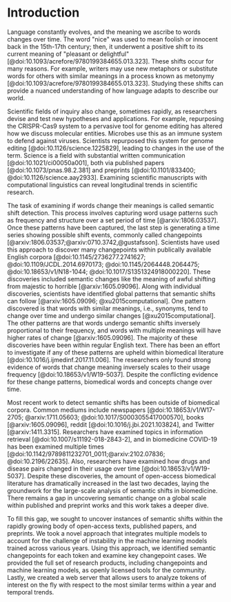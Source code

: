 # Introduction

Language constantly evolves, and the meaning we ascribe to words changes over time.
The word "nice" was used to mean foolish or innocent back in the 15th-17th century; then, it underwent a positive shift to its current meaning of "pleasant or delightful"[@doi:10.1093/acrefore/9780199384655.013.323].
These shifts occur for many reasons.
For example, writers may use new metaphors or substitute words for others with similar meanings in a process known as metonymy [@doi:10.1093/acrefore/9780199384655.013.323].
Studying these shifts can provide a nuanced understanding of how language adapts to describe our world.

Scientific fields of inquiry also change, sometimes rapidly, as researchers devise and test new hypotheses and applications.
For example, repurposing the CRISPR-Cas9 system to a pervasive tool for genome editing has altered how we discuss molecular entities.
Microbes use this as an immune system to defend against viruses.
Scientists repurposed this system for genome editing [@doi:10.1126/science.1225829], leading to changes in the use of the term.
Science is a field with substantial written communication [@doi:10.1021/ci00050a001], both via published papers [@doi:10.1073/pnas.98.2.381] and preprints [@doi:10.1101/833400; @doi:10.1126/science.aay2933].
Examining scientific manuscripts with computational linguistics can reveal longitudinal trends in scientific research.

The task of examining if words change their meanings is called semantic shift detection.
This process involves capturing word usage patterns such as frequency and structure over a set period of time [@arxiv:1806.03537].
Once these patterns have been captured, the last step is generating a time series showing possible shift events, commonly called changepoints [@arxiv:1806.03537;@arxiv:0710.3742,@gustafsson].
Scientists have used this approach to discover many changepoints within publically available English corpora [@doi:10.1145/2736277.2741627; @doi:10.1109/JCDL.2014.6970173; @doi:10.1145/2064448.2064475; @doi:10.18653/v1/N18-1044; @doi:10.1017/S1351324918000220].
These discoveries included semantic changes like the meaning of awful shifting from majestic to horrible [@arxiv:1605.09096].
Along with individual discoveries, scientists have identified global patterns that semantic shifts can follow [@arxiv:1605.09096; @xu2015computational].
One pattern discovered is that words with similar meanings, i.e., synonyms, tend to change over time and undergo similar changes [@xu2015computational].
The other patterns are that words undergo semantic shifts inversely proportional to their frequency, and words with multiple meanings will have higher rates of change [@arxiv:1605.09096].
The majority of these discoveries have been within regular English text.
There has been an effort to investigate if any of these patterns are upheld within biomedical literature [@doi:10.1016/j.ijmedinf.2017.11.006].
The researchers only found strong evidence of words that change meaning inversely scales to their usage frequency [@doi:10.18653/v1/W19-5037].
Despite the conflicting evidence for these change patterns, biomedical words and concepts change over time.

Most recent work to detect semantic shifts has been outside of biomedical corpora.
Common mediums include newspapers [@doi:10.18653/v1/W17-2705; @arxiv:1711.05603; @doi:10.1017/S0003055417000570], books [@arxiv:1605.09096], reddit [@doi:10.1016/j.jbi.2021.103824], and Twitter [@arxiv:1411.3315].
Researchers have examined topics in information retrieval [@doi:10.1007/s11192-018-2843-2], and in biomedicine COVID-19 has been examined multiple times [@doi:10.1142/9789811232701_0011;@arxiv:2102.07836; @doi:10.2196/22635].
Also, researchers have examined how drugs and disease pairs changed in their usage over time [@doi:10.18653/v1/W19-5037].
Despite these discoveries, the amount of open-access biomedical literature has dramatically increased in the last two decades, laying the groundwork for the large-scale analysis of semantic shifts in biomedicine.
There remains a gap in uncovering semantic change on a global scale within published and preprint works
and this work takes a deeper dive.

To fill this gap, we sought to uncover instances of semantic shifts within the rapidly growing body of open-access texts, published papers, and preprints.
We took a novel approach that integrates multiple models to account for the challenge of instability in the machine learning models trained across various years.
Using this approach, we identified semantic changepoints for each token and examine key changepoint cases.
We provided the full set of research products, including changepoints and machine learning models, as openly licensed tools for the community.
Lastly, we created a web server that allows users to analyze tokens of interest on the fly with respect to the most similar terms within a year and temporal trends.
